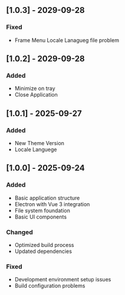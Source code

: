 ## [1.0.3] - 2029-09-28

### Fixed
- Frame Menu Locale Lanagueg file problem

## [1.0.2] - 2029-09-28

### Added
- Minimize on tray
- Close Application

## [1.0.1] - 2025-09-27

### Added
- New Theme Version
- Locale Languege

## [1.0.0] - 2025-09-24

### Added
- Basic application structure
- Electron with Vue 3 integration
- File system foundation
- Basic UI components

### Changed
- Optimized build process
- Updated dependencies

### Fixed
- Development environment setup issues
- Build configuration problems